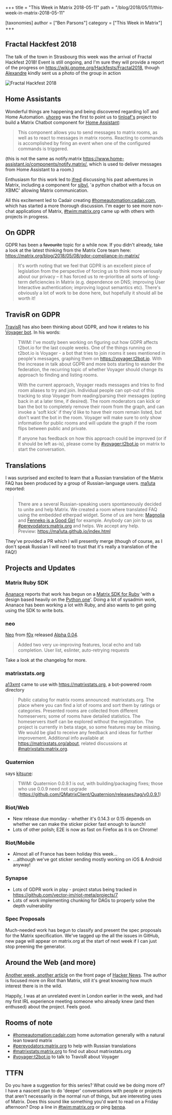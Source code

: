 +++
title = "This Week in Matrix 2018-05-11"
path = "/blog/2018/05/11/this-week-in-matrix-2018-05-11"

[taxonomies]
author = ["Ben Parsons"]
category = ["This Week in Matrix"]
+++

## Fractal Hackfest 2018

The talk of the town in Strasbourg this week was the arrival of Fractal Hackfest 2018! Event is still ongoing, and I'm sure they will provide a report of the progress on <a href="https://wiki.gnome.org/Hackfests/Fractal2018">https://wiki.gnome.org/Hackfests/Fractal2018</a>, though <a href="https://matrix.to/#/@afranke:matrix.org">Alexandre</a> kindly sent us a photo of the group in action

<img src="/blog/wp-content/uploads/2018/05/Screen-Shot-2018-05-11-at-15.18.29-1024x596.png" alt="Fractal Hackfest 2018" />

## Home Assistants

Wonderful things are happening and being discovered regarding IoT and Home Automation. <a href="https://matrix.to/#/@uhoreg:matrix.org">uhoreg</a> was the first to point us to <a href="https://matrix.to/#/@tinloaf:matrix.org">tinloaf's</a> project to build a Matrix Chatbot component for <a href="https://www.home-assistant.io/">Home Assistant</a>:

<blockquote>This component allows you to send messages to matrix rooms, as well as to react to messages in matrix rooms. Reacting to commands is accomplished by firing an event when one of the configured commands is triggered.</blockquote>

(this is not the same as notify.matrix <a href="https://www.home-assistant.io/components/notify.matrix/">https://www.home-assistant.io/components/notify.matrix/</a>, which is used to deliver messages from Home Assistant to a room.)

Enthusiasm for this work led to <a href="https://matrix.to/#/@jon:terracrypt.net">jfred</a> discussing his past adventures in Matrix, including a component for <a href="https://github.com/theschwa/sibyl">sibyl</a>, 'a python chatbot with a focus on XBMC' allowing Matrix communication.

All this excitement led to Cadair creating <a href="https://matrix.to/#/#homeautomation:cadair.com">#homeautomation:cadair.com</a>, which has started a more thorough discussion. I'm eager to see more non-chat applications of Matrix, <a href="https://matrix.to/#/#twim:matrix.org">#twim:matrix.org</a> came up with others with projects in progress.

## On GDPR

GDPR has been a <del>favourite</del> topic for a while now. If you didn't already, take a look at the latest thinking from the Matrix Core team here: <a href="/blog/2018/05/08/gdpr-compliance-in-matrix/">https://matrix.org/blog/2018/05/08/gdpr-compliance-in-matrix/</a>

<blockquote>It's worth noting that we feel that GDPR is an excellent piece of legislation from the perspective of forcing us to think more seriously about our privacy – it has forced us to re-prioritise all sorts of long-term deficiencies in Matrix (e.g. dependence on DNS; improving User Interactive authentication; improving logout semantics etc).  There's obviously a lot of work to be done here, but hopefully it should all be worth it!</blockquote>

## TravisR on GDPR

<a href="https://github.com/turt2live/">TravisR</a> has also been thinking about GDPR, and how it relates to his <a href="https://github.com/turt2live/matrix-voyager-bot">Voyager bot</a>. In his words:

<blockquote>

TWIM: I've mostly been working on figuring out how GDPR affects t2bot.io for the last couple weeks. One of the things running on t2bot.io is Voyager - a bot that tries to join rooms it sees mentioned in people's messages, graphing them on <a href="https://voyager.t2bot.io">https://voyager.t2bot.io</a>. With the increase in talk about GDPR and more bots starting to wander the federation, the recurring topic of whether Voyager should change its approach to finding and listing rooms.

With the current approach, Voyager reads messages and tries to find room aliases to try and join. Individual people can opt-out of this tracking to stop Voyager from reading/parsing their messages (opting back in at a later time, if desired). The room moderators can kick or ban the bot to completely remove their room from the graph, and can invoke a 'soft kick' if they'd like to have their room remain listed, but don't want the bot in the room. Voyager will make sure to only show information for public rooms and will update the graph if the room flips between public and private.

If anyone has feedback on how this approach could be improved (or if it should be left as-is), please come by <a href="https://matrix.to/#/#voyager:t2bot.io">#voyager:t2bot.io</a> on matrix to start the conversation.

</blockquote>

## Translations

I was surprised and excited to learn that a Russian translation of the Matrix FAQ has been produced by a group of Russian-language users. <a href="https://matrix.to/#/@ma1uta:matrix.org">ma1uta</a> reported:

<blockquote><br />  There are a several Russian-speaking users spontaneously decided to unite and help Matrix. We created a room where translated FAQ using the embedded etherpad widget. Some of us are here: <a href="https://matrix.to/#/@commagray:matrix.org">Magnolia</a> and <a href="https://matrix.to/#/@commagray:matrix.org">Fenneko is a Good Girl</a> for example. Anybody can join to us <a href="https://matrix.to/#/#perevodators:matrix.org">#perevodators:matrix.org</a> and helps. We accept any help.<br />  Preview: <a href="https://ma1uta.github.io/index.html">https://ma1uta.github.io/index.html</a><br /></blockquote>

They've provided a PR which I will presently merge (though of course, as I don't speak Russian I will need to trust that it's really a translation of the FAQ!)

## Projects and Updates

### Matrix Ruby SDK

<a href="https://matrix.to/#/@ace:kittenface.studio">Ananace</a> reports that work has begun on a <a href="https://github.com/ananace/ruby-matrix-sdk">Matrix SDK for Ruby</a> 'with a design based heavily on the <a href="https://github.com/matrix-org/matrix-python-sdk/">Python one</a>'. Doing a lot of sysadmin work, Ananace has been working a lot with Ruby, and also wants to get going using the SDK to write bots.

### neo

<a href="https://github.com/f0x52/neo/">Neo</a> from <a href="https://matrix.to/#/@f0x:disroot.org">f0x</a> released <a href="https://github.com/f0x52/neo/releases/tag/alpha0.04">Alpha 0.04</a>.

<blockquote>Added two very ux-improving features, local echo and tab completion. User list, eslinter, auto-retrying requests</blockquote>

Take a look at the changelog for more.

### matrixstats.org

<a href="https://matrix.to/#/@a13xmt">a13xmt</a> came to use with <a href="https://matrixstats.org">https://matrixstats.org</a>, a bot-powered room directory

<blockquote>Public catalog for matrix rooms announced: matrixstats.org. The place where you can find a lot of rooms and sort them by ratings or categories. Presented rooms are collected from different homeservers; some of rooms have detailed statistics. The homeservers itself can be explored without the registration. The project is currently in beta stage, so some features may be missing. We would be glad to receive any feedback and ideas for further improvement. Additional info available at <a href="https://matrixstats.org/about">https://matrixstats.org/about</a>, related discussions at <a href="https://matrix.to/#/#matrixstats:matrix.org">#matrixstats:matrix.org</a>.</blockquote>

### Quaternion

says <a href="https://matrix.to/#/@kitsune:matrix.org">kitsune</a>:

<blockquote>TWIM: Quaternion 0.0.9.1 is out, with building/packaging fixes; those who use 0.0.9 need not upgrade (<a href="https://github.com/QMatrixClient/Quaternion/releases/tag/v0.0.9.1">https://github.com/QMatrixClient/Quaternion/releases/tag/v0.0.9.1</a>)</blockquote>

### Riot/Web

<ul>
<li>New release due monday - whether it's 0.14.3 or 0.15 depends on whether we can make the sticker picker fast enough to launch!</li>

<li>Lots of other polish; E2E is now as fast on Firefox as it is on Chrome!</li>
</ul>

### Riot/Mobile

<ul>
<li>Almost all of France has been holiday this week…</li>

<li>...although we've got sticker sending mostly working on iOS &amp; Android anyway!</li>
</ul>

### Synapse

<ul>
<li>Lots of GDPR work in play - project status being tracked in <a href="https://github.com/vector-im/riot-meta/projects/7">https://github.com/vector-im/riot-meta/projects/7</a></li>

<li>Lots of work implementing chunking for DAGs to properly solve the depth vulnerability</li>
</ul>

### Spec Proposals

Much-needed work has begun to classify and present the spec proposals for the Matrix specification. We've tagged up the all the issues in GitHub, new page will appear on matrix.org at the start of next week if I can just stop preening the generator.

## Around the Web (and more)

<a href="https://itscode.red/posts/1-year-using-matrix/">Another week, another article</a> on the front page of <a href="https://news.ycombinator.com/item?id=17031306">Hacker News</a>. The author is focused more on Riot than Matrix, still it's great knowing how much interest there is in the wild.

Happily, I was at an unrelated event in London earlier in the week, and had my first IRL experience meeting someone who already knew (and then enthused) about the project. Feels good.

## Rooms of note

<ul>
<li><a href="https://matrix.to/#/#homeautomation:cadair.com">#homeautomation:cadair.com</a> home automation generally with a natural lean toward matrix</li>

<li><a href="https://matrix.to/#/#perevodators:matrix.org">#perevodators:matrix.org</a> to help with Russian translations</li>

<li><a href="https://matrix.to/#/#matrixstats:matrix.org">#matrixstats:matrix.org</a> to find out about matrixstats.org</li>

<li><a href="https://matrix.to/#/#voyager:t2bot.io">#voyager:t2bot.io</a> to talk to TravisR about Voyager</li>
</ul>

## TTFN

Do you have a suggestion for this series? What could we be doing more of? I have a nascent plan to do 'deeper' conversations with people or projects that aren't necessarily in the normal run of things, but are interesting uses of Matrix. Does this sound like something you'd want to read on a Friday afternoon? Drop a line in <a href="https://matrix.to/#/#twim:matrix.org">#twim:matrix.org</a> or ping <a href="https://matrix.to/#/@benpa:matrix.org">benpa</a>.
